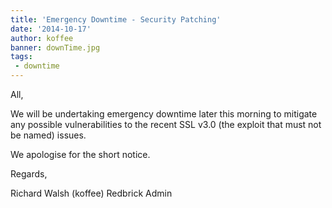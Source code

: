 ```yaml
---
title: 'Emergency Downtime - Security Patching'
date: '2014-10-17'
author: koffee
banner: downTime.jpg
tags:
 - downtime
---
```

All,

We will be undertaking emergency downtime later this morning to
mitigate any possible vulnerabilities to the recent SSL v3.0 (the
exploit that must not be named) issues.

We apologise for the short notice.

Regards,

Richard Walsh (koffee)
Redbrick Admin
